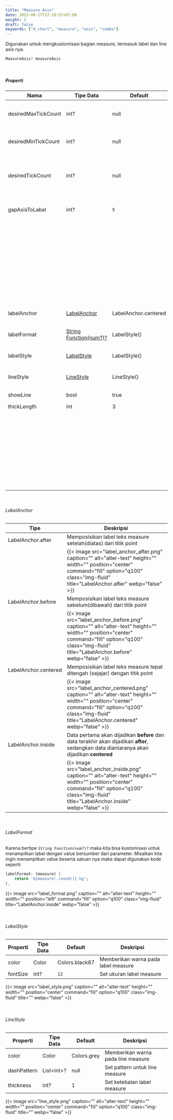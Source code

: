 ```yaml
---
title: "Measure Axis"
date: 2023-08-17T17:10:57+07:00
weight: 1
draft: false
keywords: ["d_chart", "measure", "axis", "combo"]
---
```


Digunakan untuk mengkustomisasi bagian measure, termasuk label dan line axis nya.

```dart
MeasureAxis? measureAxis
```

<br>

##### Properti

| Nama                | Tipe Data                              | Default              | Deskripsi                                                                                                                                                           |
| ------------------- | -------------------------------------- | -------------------- | ------------------------------------------------------------------------------------------------------------------------------------------------------------------- |
| desiredMaxTickCount | int?                                   | null                 | Menentukan jumlah maksimum tick yang diinginkan                                                                                                                     |
| desiredMinTickCount | int?                                   | null                 | Menentukan jumlah minimum tick yang diinginkan                                                                                                                      |
| desiredTickCount    | int?                                   | null                 | Menentukan jumlah pasti tick yang diinginkan, minimal 2 sebagai posisi min & max                                                                                    |
| gapAxisToLabel      | int?                                   | `5`                  | Memberikan jarak antara label measure dengan line measure                                                                                                           |
|                     |                                        |                      | {{< image src="gap.png" caption="" alt="alter-text" height="" width="" position="center" command="fill" option="q100" class="img-fluid" title=""  webp="false" >}}  |
| labelAnchor         | [LabelAnchor](#labelanchor)            | LabelAnchor.centered | Posisi label berdasarkan garis/titik point                                                                                                                          |
| labelFormat         | [String Function(num?)?](#labelformat) | LabelStyle()         | Memberikan style pada label teks measure                                                                                                                            |
| labelStyle          | [LabelStyle](#labelstyle)              | LabelStyle()         | Memberikan style pada label teks measure                                                                                                                            |
| lineStyle           | [LineStyle](#linestyle)                | LineStyle()          | Memberikan style pada line measure                                                                                                                                  |
| showLine            | bool                                   | true                 | Menampilkan line measure                                                                                                                                            |
| thickLength         | int                                    | 3                    | Garis/titik point                                                                                                                                                   |
|                     |                                        |                      | {{< image src="tick.png" caption="" alt="alter-text" height="" width="" position="center" command="fill" option="q100" class="img-fluid" title=""  webp="false" >}} |

<br>

###### LabelAnchor

| Tipe                 | Deskripsi                                                                                                                                                                                                |
| -------------------- | -------------------------------------------------------------------------------------------------------------------------------------------------------------------------------------------------------- |
| LabelAnchor.after    | Memposisikan label teks measure setelah(diatas) dari titik point                                                                                                                                         |
|                      | {{< image src="label_anchor_after.png" caption="" alt="alter-text" height="" width="" position="center" command="fill" option="q100" class="img-fluid" title="LabelAnchor.after"  webp="false" >}}       |
| LabelAnchor.before   | Memposisikan label teks measure sebelum(dibawah) dari titik point                                                                                                                                        |
|                      | {{< image src="label_anchor_before.png" caption="" alt="alter-text" height="" width="" position="center" command="fill" option="q100" class="img-fluid" title="LabelAnchor.before"  webp="false" >}}     |
| LabelAnchor.centered | Memposisikan label teks measure tepat ditengah (sejajar) dengan titik point                                                                                                                              |
|                      | {{< image src="label_anchor_centered.png" caption="" alt="alter-text" height="" width="" position="center" command="fill" option="q100" class="img-fluid" title="LabelAnchor.centered"  webp="false" >}} |
| LabelAnchor.inside   | Data pertama akan dijadikan **before** dan data terakhir akan dijadikan **after**, sedangkan data diantaranya akan dijadikan **centered**                                                                |
|                      | {{< image src="label_anchor_inside.png" caption="" alt="alter-text" height="" width="" position="center" command="fill" option="q100" class="img-fluid" title="LabelAnchor.inside"  webp="false" >}}     |

<br>

###### LabelFormat

Karena bertipe `String Function(num?)?` maka kita bisa kustomisasi untuk menampilkan label dengan value bersumber dari parameter.
Misalkan kita ingin menampilkan value beserta satuan nya maka dapat digunakan kode seperti:

```dart
labelFormat: (measure) {
    return '${measure!.round()} kg';
},
```

{{< image src="label_format.png" caption="" alt="alter-text" height="" width="" position="left" command="fill" option="q100" class="img-fluid" title="LabelAnchor.inside"  webp="false" >}}

<br>

###### LabelStyle

| Properti | Tipe Data | Default        | Deskripsi                           |
| -------- | --------- | -------------- | ----------------------------------- |
| color    | Color     | Colors.black87 | Memberikan warna pada label measure |
| fontSize | int?      | `12`           | Set ukuran label measure            |

{{< image src="label_style.png" caption="" alt="alter-text" height="" width="" position="center" command="fill" option="q100" class="img-fluid" title=""  webp="false" >}}

<br>

###### LineStyle

| Properti    | Tipe Data   | Default     | Deskripsi                          |
| ----------- | ----------- | ----------- | ---------------------------------- |
| color       | Color       | Colors.grey | Memberikan warna pada line measure |
| dashPattern | List\<int>? | null        | Set pattern untuk line measure     |
| thickness   | int?        | 1           | Set ketebalan label measure        |

{{< image src="line_style.png" caption="" alt="alter-text" height="" width="" position="center" command="fill" option="q100" class="img-fluid" title=""  webp="false" >}}

<br>
